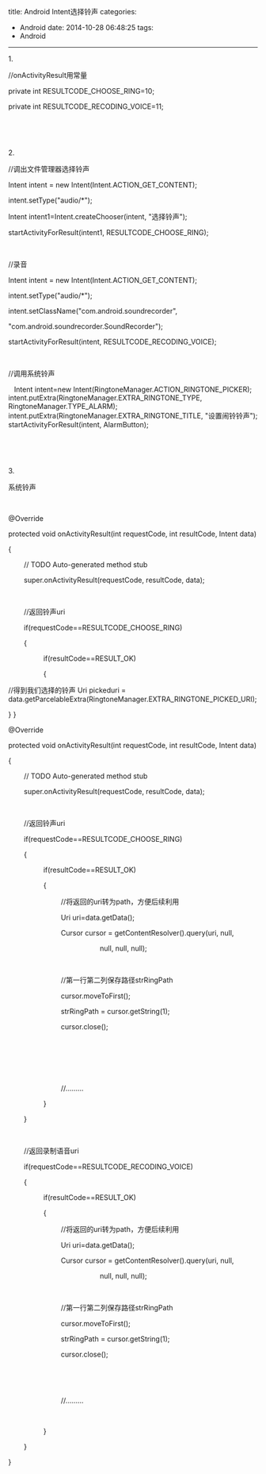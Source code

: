 title: Android Intent选择铃声
categories:
  - Android
date: 2014-10-28 06:48:25
tags:
  - Android
---

<span lang="EN-US" xml:lang="EN-US">1.</span>

<span lang="EN-US" xml:lang="EN-US">//onActivityResult</span>用常量

<span lang="EN-US" xml:lang="EN-US">private int RESULTCODE_CHOOSE_RING=10;</span>

<span lang="EN-US" xml:lang="EN-US">private int RESULTCODE_RECODING_VOICE=11;</span>

<span lang="EN-US" xml:lang="EN-US"> <wbr /></span>

<span lang="EN-US" xml:lang="EN-US"> <wbr /></span>

<span lang="EN-US" xml:lang="EN-US">2.</span>

<span lang="EN-US" xml:lang="EN-US">//</span>调出文件管理器选择铃声

<span lang="EN-US" xml:lang="EN-US">Intent intent = new Intent(Intent.ACTION_GET_CONTENT);</span>

<span lang="EN-US" xml:lang="EN-US">intent.setType("audio/*");</span>

<span lang="EN-US" xml:lang="EN-US">Intent intent1=Intent.createChooser(intent, "</span>选择铃声<span lang="EN-US" xml:lang="EN-US">");</span>

<span lang="EN-US" xml:lang="EN-US">startActivityForResult(intent1, RESULTCODE_CHOOSE_RING);</span>

<span lang="EN-US" xml:lang="EN-US"> <wbr /></span>

<span lang="EN-US" xml:lang="EN-US">//</span>录音

<span lang="EN-US" xml:lang="EN-US">Intent intent = new Intent(Intent.ACTION_GET_CONTENT);</span>

<span lang="EN-US" xml:lang="EN-US">intent.setType("audio/*");</span>

<span lang="EN-US" xml:lang="EN-US">intent.setClassName("com.android.soundrecorder",</span>

<span lang="EN-US" xml:lang="EN-US">"com.android.soundrecorder.SoundRecorder");</span>

<span lang="EN-US" xml:lang="EN-US">startActivityForResult(intent, RESULTCODE_RECODING_VOICE);</span>

&nbsp;

//调用系统铃声

<span lang="EN-US" xml:lang="EN-US">   Intent intent=new Intent(RingtoneManager.ACTION_RINGTONE_PICKER);
intent.putExtra(RingtoneManager.EXTRA_RINGTONE_TYPE, RingtoneManager.TYPE_ALARM);
intent.putExtra(RingtoneManager.EXTRA_RINGTONE_TITLE, "设置闹铃铃声");
startActivityForResult(intent, AlarmButton);   <wbr /></span>

<span lang="EN-US" xml:lang="EN-US"> <wbr /></span>

<span lang="EN-US" xml:lang="EN-US"> <wbr /></span>

<span lang="EN-US" xml:lang="EN-US">3.</span>

系统铃声

&nbsp;

<span lang="EN-US" xml:lang="EN-US">@Override</span>

<span lang="EN-US" xml:lang="EN-US">protected void onActivityResult(int requestCode, int resultCode, Intent data)</span>

<span lang="EN-US" xml:lang="EN-US">{</span>

<span lang="EN-US" xml:lang="EN-US"> <wbr /> <wbr /> <wbr /> <wbr /> <wbr /> <wbr /> <wbr /> <wbr /> // TODO Auto-generated method stub</span>

<span lang="EN-US" xml:lang="EN-US"> <wbr /> <wbr /> <wbr /> <wbr /> <wbr /> <wbr /> <wbr /> <wbr /> super.onActivityResult(requestCode, resultCode, data);</span>

<span lang="EN-US" xml:lang="EN-US"> <wbr /> <wbr /> <wbr /> <wbr /> <wbr /> <wbr /> <wbr /> <wbr /></span>

<span lang="EN-US" xml:lang="EN-US"> <wbr /> <wbr /> <wbr /> <wbr /> <wbr /> <wbr /> <wbr /> <wbr /> //</span>返回铃声<span lang="EN-US" xml:lang="EN-US">uri</span>

<span lang="EN-US" xml:lang="EN-US"> <wbr /> <wbr /> <wbr /> <wbr /> <wbr /> <wbr /> <wbr /> <wbr /> if(requestCode==RESULTCODE_CHOOSE_RING)</span>

<span lang="EN-US" xml:lang="EN-US"> <wbr /> <wbr /> <wbr /> <wbr /> <wbr /> <wbr /> <wbr /> <wbr /> {</span>

<span lang="EN-US" xml:lang="EN-US"> <wbr /> <wbr /> <wbr /> <wbr /> <wbr /> <wbr /> <wbr /> <wbr /> <wbr /> <wbr /> <wbr /> <wbr /> <wbr /> <wbr /> <wbr /> <wbr /> <wbr /> <wbr /> if(resultCode==RESULT_OK)</span>

<span lang="EN-US" xml:lang="EN-US"> <wbr /> <wbr /> <wbr /> <wbr /> <wbr /> <wbr /> <wbr /> <wbr /> <wbr /> <wbr /> <wbr /> <wbr /> <wbr /> <wbr /> <wbr /> <wbr /> <wbr /> <wbr /> {</span>

//得到我们选择的铃声
Uri pickeduri = data.getParcelableExtra(RingtoneManager.EXTRA_RINGTONE_PICKED_URI);

}
}

<span lang="EN-US" xml:lang="EN-US">@Override</span>

<span lang="EN-US" xml:lang="EN-US">protected void onActivityResult(int requestCode, int resultCode, Intent data)</span>

<span lang="EN-US" xml:lang="EN-US">{</span>

<span lang="EN-US" xml:lang="EN-US"> <wbr /> <wbr /> <wbr /> <wbr /> <wbr /> <wbr /> <wbr /> <wbr /> // TODO Auto-generated method stub</span>

<span lang="EN-US" xml:lang="EN-US"> <wbr /> <wbr /> <wbr /> <wbr /> <wbr /> <wbr /> <wbr /> <wbr /> super.onActivityResult(requestCode, resultCode, data);</span>

<span lang="EN-US" xml:lang="EN-US"> <wbr /> <wbr /> <wbr /> <wbr /> <wbr /> <wbr /> <wbr /> <wbr /></span>

<span lang="EN-US" xml:lang="EN-US"> <wbr /> <wbr /> <wbr /> <wbr /> <wbr /> <wbr /> <wbr /> <wbr /> //</span>返回铃声<span lang="EN-US" xml:lang="EN-US">uri</span>

<span lang="EN-US" xml:lang="EN-US"> <wbr /> <wbr /> <wbr /> <wbr /> <wbr /> <wbr /> <wbr /> <wbr /> if(requestCode==RESULTCODE_CHOOSE_RING)</span>

<span lang="EN-US" xml:lang="EN-US"> <wbr /> <wbr /> <wbr /> <wbr /> <wbr /> <wbr /> <wbr /> <wbr /> {</span>

<span lang="EN-US" xml:lang="EN-US"> <wbr /> <wbr /> <wbr /> <wbr /> <wbr /> <wbr /> <wbr /> <wbr /> <wbr /> <wbr /> <wbr /> <wbr /> <wbr /> <wbr /> <wbr /> <wbr /> <wbr /> <wbr /> if(resultCode==RESULT_OK)</span>

<span lang="EN-US" xml:lang="EN-US"> <wbr /> <wbr /> <wbr /> <wbr /> <wbr /> <wbr /> <wbr /> <wbr /> <wbr /> <wbr /> <wbr /> <wbr /> <wbr /> <wbr /> <wbr /> <wbr /> <wbr /> <wbr /> {</span>

<span lang="EN-US" xml:lang="EN-US"> <wbr /> <wbr /> <wbr /> <wbr /> <wbr /> <wbr /> <wbr /> <wbr /> <wbr /> <wbr /> <wbr /> <wbr /> <wbr /> <wbr /> <wbr /> <wbr /> <wbr /> <wbr /> <wbr /> <wbr /> <wbr /> <wbr /> <wbr /> <wbr /> <wbr /> <wbr /> <wbr /> //</span>将返回的<span lang="EN-US" xml:lang="EN-US">uri</span>转为<span lang="EN-US" xml:lang="EN-US">path</span>，方便后续利用

<span lang="EN-US" xml:lang="EN-US"> <wbr /> <wbr /> <wbr /> <wbr /> <wbr /> <wbr /> <wbr /> <wbr /> <wbr /> <wbr /> <wbr /> <wbr /> <wbr /> <wbr /> <wbr /> <wbr /> <wbr /> <wbr /> <wbr /> <wbr /> <wbr /> <wbr /> <wbr /> <wbr /> <wbr /> <wbr /> <wbr /> Uri uri=data.getData();</span>

<span lang="EN-US" xml:lang="EN-US"> <wbr /> <wbr /> <wbr /> <wbr /> <wbr /> <wbr /> <wbr /> <wbr /> <wbr /> <wbr /> <wbr /> <wbr /> <wbr /> <wbr /> <wbr /> <wbr /> <wbr /> <wbr /> <wbr /> <wbr /> <wbr /> <wbr /> <wbr /> <wbr /> <wbr /> <wbr /> <wbr /> Cursor cursor = getContentResolver().query(uri, null, <wbr /> <wbr /></span>

<span lang="EN-US" xml:lang="EN-US"> <wbr /> <wbr /> <wbr /> <wbr /> <wbr /> <wbr /> <wbr /> <wbr /> <wbr /> <wbr /> <wbr /> <wbr /> <wbr /> <wbr /> <wbr /> <wbr /> <wbr /> <wbr /> <wbr /> <wbr /> <wbr /> <wbr /> <wbr /> <wbr /> <wbr /> <wbr /> <wbr /> <wbr /> <wbr /> <wbr /> <wbr /> <wbr /> <wbr /> <wbr /> <wbr /> <wbr /> <wbr /> <wbr /> <wbr /> <wbr /> <wbr /> <wbr /> <wbr /> <wbr /> <wbr /> <wbr />  <wbr />null, null, null);</span>

<span lang="EN-US" xml:lang="EN-US"> <wbr /> <wbr /> <wbr /> <wbr /> <wbr /> <wbr /> <wbr /> <wbr /> <wbr /> <wbr /> <wbr /> <wbr /> <wbr /> <wbr /> <wbr /> <wbr /> <wbr /> <wbr /> <wbr /> <wbr /> <wbr /> <wbr /> <wbr /> <wbr /> <wbr /> <wbr /> <wbr /> <wbr /> <wbr /> <wbr /> <wbr /> <wbr /> <wbr /> <wbr /> <wbr /> <wbr /> <wbr /> <wbr /> <wbr /> <wbr /> <wbr /> <wbr /> <wbr /> <wbr /> <wbr /> <wbr />  <wbr /></span>

<span lang="EN-US" xml:lang="EN-US"> <wbr /> <wbr /> <wbr /> <wbr /> <wbr /> <wbr /> <wbr /> <wbr /> <wbr /> <wbr /> <wbr /> <wbr /> <wbr /> <wbr /> <wbr /> <wbr /> <wbr /> <wbr /> <wbr /> <wbr /> <wbr /> <wbr /> <wbr /> <wbr /> <wbr /> <wbr /> <wbr /> //</span>第一行第二列保存路径<span lang="EN-US" xml:lang="EN-US">strRingPath</span>

<span lang="EN-US" xml:lang="EN-US"> <wbr /> <wbr /> <wbr /> <wbr /> <wbr /> <wbr /> <wbr /> <wbr /> <wbr /> <wbr /> <wbr /> <wbr /> <wbr /> <wbr /> <wbr /> <wbr /> <wbr /> <wbr /> <wbr /> <wbr /> <wbr /> <wbr /> <wbr /> <wbr /> <wbr /> <wbr /> <wbr /> cursor.moveToFirst(); <wbr /> <wbr /></span>

<span lang="EN-US" xml:lang="EN-US"> <wbr /> <wbr /> <wbr /> <wbr /> <wbr /> <wbr /> <wbr /> <wbr /> <wbr /> <wbr /> <wbr /> <wbr /> <wbr /> <wbr /> <wbr /> <wbr /> <wbr /> <wbr /> <wbr /> <wbr /> <wbr /> <wbr /> <wbr /> <wbr /> <wbr /> <wbr /> <wbr /> strRingPath = cursor.getString(1); <wbr /></span>

<span lang="EN-US" xml:lang="EN-US"> <wbr /> <wbr /> <wbr /> <wbr /> <wbr /> <wbr /> <wbr /> <wbr /> <wbr /> <wbr /> <wbr /> <wbr /> <wbr /> <wbr /> <wbr /> <wbr /> <wbr /> <wbr /> <wbr /> <wbr /> <wbr /> <wbr /> <wbr /> <wbr /> <wbr /> <wbr /> <wbr /> cursor.close();</span>

<span lang="EN-US" xml:lang="EN-US"> <wbr /> <wbr /> <wbr /> <wbr /> <wbr /> <wbr /> <wbr /> <wbr /> <wbr /> <wbr /> <wbr /> <wbr /> <wbr /> <wbr /> <wbr /> <wbr /> <wbr /> <wbr /> <wbr /> <wbr /> <wbr /> <wbr /> <wbr /> <wbr /> <wbr /> <wbr /> <wbr /></span>

<span lang="EN-US" xml:lang="EN-US"> <wbr /> <wbr /> <wbr /> <wbr /> <wbr /> <wbr /> <wbr /> <wbr /> <wbr /> <wbr /> <wbr /> <wbr /> <wbr /> <wbr /> <wbr /> <wbr /> <wbr /> <wbr /> <wbr /> <wbr /> <wbr /> <wbr /> <wbr /> <wbr /> <wbr /> <wbr /> <wbr /></span>

<span lang="EN-US" xml:lang="EN-US"> <wbr /> <wbr /> <wbr /> <wbr /> <wbr /> <wbr /> <wbr /> <wbr /> <wbr /> <wbr /> <wbr /> <wbr /> <wbr /> <wbr /> <wbr /> <wbr /> <wbr /> <wbr /> <wbr /> <wbr /> <wbr /> <wbr /> <wbr /> <wbr /> <wbr /> <wbr /> <wbr /></span>

<span lang="EN-US" xml:lang="EN-US"> <wbr /> <wbr /> <wbr /> <wbr /> <wbr /> <wbr /> <wbr /> <wbr /> <wbr /> <wbr /> <wbr /> <wbr /> <wbr /> <wbr /> <wbr /> <wbr /> <wbr /> <wbr /> <wbr /> <wbr /> <wbr /> <wbr /> <wbr /> <wbr /> <wbr /> <wbr /> <wbr /> //.........</span>

<span lang="EN-US" xml:lang="EN-US"> <wbr /> <wbr /> <wbr /> <wbr /> <wbr /> <wbr /> <wbr /> <wbr /> <wbr /> <wbr /> <wbr /> <wbr /> <wbr /> <wbr /> <wbr /> <wbr /> <wbr /> <wbr /> }</span>

<span lang="EN-US" xml:lang="EN-US"> <wbr /> <wbr /> <wbr /> <wbr /> <wbr /> <wbr /> <wbr /> <wbr /> }</span>

<span lang="EN-US" xml:lang="EN-US"> <wbr /> <wbr /> <wbr /> <wbr /> <wbr /> <wbr /> <wbr /> <wbr /></span>

<span lang="EN-US" xml:lang="EN-US"> <wbr /> <wbr /> <wbr /> <wbr /> <wbr /> <wbr /> <wbr /> <wbr /> //</span>返回录制语音<span lang="EN-US" xml:lang="EN-US">uri</span>

<span lang="EN-US" xml:lang="EN-US"> <wbr /> <wbr /> <wbr /> <wbr /> <wbr /> <wbr /> <wbr /> <wbr /> if(requestCode==RESULTCODE_RECODING_VOICE)</span>

<span lang="EN-US" xml:lang="EN-US"> <wbr /> <wbr /> <wbr /> <wbr /> <wbr /> <wbr /> <wbr /> <wbr /> {</span>

<span lang="EN-US" xml:lang="EN-US"> <wbr /> <wbr /> <wbr /> <wbr /> <wbr /> <wbr /> <wbr /> <wbr /> <wbr /> <wbr /> <wbr /> <wbr /> <wbr /> <wbr /> <wbr /> <wbr /> <wbr /> <wbr /> if(resultCode==RESULT_OK)</span>

<span lang="EN-US" xml:lang="EN-US"> <wbr /> <wbr /> <wbr /> <wbr /> <wbr /> <wbr /> <wbr /> <wbr /> <wbr /> <wbr /> <wbr /> <wbr /> <wbr /> <wbr /> <wbr /> <wbr /> <wbr /> <wbr /> {</span>

<span lang="EN-US" xml:lang="EN-US"> <wbr /> <wbr /> <wbr /> <wbr /> <wbr /> <wbr /> <wbr /> <wbr /> <wbr /> <wbr /> <wbr /> <wbr /> <wbr /> <wbr /> <wbr /> <wbr /> <wbr /> <wbr /> <wbr /> <wbr /> <wbr /> <wbr /> <wbr /> <wbr /> <wbr /> <wbr /> <wbr /> //</span>将返回的<span lang="EN-US" xml:lang="EN-US">uri</span>转为<span lang="EN-US" xml:lang="EN-US">path</span>，方便后续利用

<span lang="EN-US" xml:lang="EN-US"> <wbr /> <wbr /> <wbr /> <wbr /> <wbr /> <wbr /> <wbr /> <wbr /> <wbr /> <wbr /> <wbr /> <wbr /> <wbr /> <wbr /> <wbr /> <wbr /> <wbr /> <wbr /> <wbr /> <wbr /> <wbr /> <wbr /> <wbr /> <wbr /> <wbr /> <wbr /> <wbr /> Uri uri=data.getData();</span>

<span lang="EN-US" xml:lang="EN-US"> <wbr /> <wbr /> <wbr /> <wbr /> <wbr /> <wbr /> <wbr /> <wbr /> <wbr /> <wbr /> <wbr /> <wbr /> <wbr /> <wbr /> <wbr /> <wbr /> <wbr /> <wbr /> <wbr /> <wbr /> <wbr /> <wbr /> <wbr /> <wbr /> <wbr /> <wbr /> <wbr /> Cursor cursor = getContentResolver().query(uri, null, <wbr /> <wbr /></span>

<span lang="EN-US" xml:lang="EN-US"> <wbr /> <wbr /> <wbr /> <wbr /> <wbr /> <wbr /> <wbr /> <wbr /> <wbr /> <wbr /> <wbr /> <wbr /> <wbr /> <wbr /> <wbr /> <wbr /> <wbr /> <wbr /> <wbr /> <wbr /> <wbr /> <wbr /> <wbr /> <wbr /> <wbr /> <wbr /> <wbr /> <wbr /> <wbr /> <wbr /> <wbr /> <wbr /> <wbr /> <wbr /> <wbr /> <wbr /> <wbr /> <wbr /> <wbr /> <wbr /> <wbr /> <wbr /> <wbr /> <wbr /> <wbr /> <wbr />  <wbr />null, null, null);</span>

<span lang="EN-US" xml:lang="EN-US"> <wbr /> <wbr /> <wbr /> <wbr /> <wbr /> <wbr /> <wbr /> <wbr /> <wbr /> <wbr /> <wbr /> <wbr /> <wbr /> <wbr /> <wbr /> <wbr /> <wbr /> <wbr /> <wbr /> <wbr /> <wbr /> <wbr /> <wbr /> <wbr /> <wbr /> <wbr /> <wbr /> <wbr /> <wbr /> <wbr /> <wbr /> <wbr /> <wbr /> <wbr /> <wbr /> <wbr /> <wbr /> <wbr /> <wbr /> <wbr /> <wbr /> <wbr /> <wbr /> <wbr /> <wbr /> <wbr />  <wbr /></span>

<span lang="EN-US" xml:lang="EN-US"> <wbr /> <wbr /> <wbr /> <wbr /> <wbr /> <wbr /> <wbr /> <wbr /> <wbr /> <wbr /> <wbr /> <wbr /> <wbr /> <wbr /> <wbr /> <wbr /> <wbr /> <wbr /> <wbr /> <wbr /> <wbr /> <wbr /> <wbr /> <wbr /> <wbr /> <wbr /> <wbr /> //</span>第一行第二列保存路径<span lang="EN-US" xml:lang="EN-US">strRingPath</span>

<span lang="EN-US" xml:lang="EN-US"> <wbr /> <wbr /> <wbr /> <wbr /> <wbr /> <wbr /> <wbr /> <wbr /> <wbr /> <wbr /> <wbr /> <wbr /> <wbr /> <wbr /> <wbr /> <wbr /> <wbr /> <wbr /> <wbr /> <wbr /> <wbr /> <wbr /> <wbr /> <wbr /> <wbr /> <wbr /> <wbr /> cursor.moveToFirst(); <wbr /> <wbr /></span>

<span lang="EN-US" xml:lang="EN-US"> <wbr /> <wbr /> <wbr /> <wbr /> <wbr /> <wbr /> <wbr /> <wbr /> <wbr /> <wbr /> <wbr /> <wbr /> <wbr /> <wbr /> <wbr /> <wbr /> <wbr /> <wbr /> <wbr /> <wbr /> <wbr /> <wbr /> <wbr /> <wbr /> <wbr /> <wbr /> <wbr /> strRingPath = cursor.getString(1); <wbr /></span>

<span lang="EN-US" xml:lang="EN-US"> <wbr /> <wbr /> <wbr /> <wbr /> <wbr /> <wbr /> <wbr /> <wbr /> <wbr /> <wbr /> <wbr /> <wbr /> <wbr /> <wbr /> <wbr /> <wbr /> <wbr /> <wbr /> <wbr /> <wbr /> <wbr /> <wbr /> <wbr /> <wbr /> <wbr /> <wbr /> <wbr /> cursor.close();</span>

<span lang="EN-US" xml:lang="EN-US"> <wbr /> <wbr /> <wbr /> <wbr /> <wbr /> <wbr /> <wbr /> <wbr /> <wbr /> <wbr /> <wbr /> <wbr /> <wbr /> <wbr /> <wbr /> <wbr /> <wbr /> <wbr /> <wbr /> <wbr /> <wbr /> <wbr /> <wbr /> <wbr /> <wbr /> <wbr /> <wbr /></span>

<span lang="EN-US" xml:lang="EN-US"> <wbr /> <wbr /> <wbr /> <wbr /> <wbr /> <wbr /> <wbr /> <wbr /> <wbr /> <wbr /> <wbr /> <wbr /> <wbr /> <wbr /> <wbr /> <wbr /> <wbr /> <wbr /> <wbr /> <wbr /> <wbr /> <wbr /> <wbr /> <wbr /> <wbr /> <wbr /> <wbr /></span>

<span lang="EN-US" xml:lang="EN-US"> <wbr /> <wbr /> <wbr /> <wbr /> <wbr /> <wbr /> <wbr /> <wbr /> <wbr /> <wbr /> <wbr /> <wbr /> <wbr /> <wbr /> <wbr /> <wbr /> <wbr /> <wbr /> <wbr /> <wbr /> <wbr /> <wbr /> <wbr /> <wbr /> <wbr /> <wbr /> <wbr /> //.........</span>

<span lang="EN-US" xml:lang="EN-US"> <wbr /> <wbr /> <wbr /> <wbr /> <wbr /> <wbr /> <wbr /> <wbr /> <wbr /> <wbr /> <wbr /> <wbr /> <wbr /> <wbr /> <wbr /> <wbr /> <wbr /> <wbr /> <wbr /> <wbr /> <wbr /> <wbr /> <wbr /> <wbr /> <wbr /> <wbr /> <wbr /></span>

<span lang="EN-US" xml:lang="EN-US"> <wbr /> <wbr /> <wbr /> <wbr /> <wbr /> <wbr /> <wbr /> <wbr /> <wbr /> <wbr /> <wbr /> <wbr /> <wbr /> <wbr /> <wbr /> <wbr /> <wbr /> <wbr /> }</span>

<span lang="EN-US" xml:lang="EN-US"> <wbr /> <wbr /> <wbr /> <wbr /> <wbr /> <wbr /> <wbr /> <wbr /> }</span>

<span lang="EN-US" xml:lang="EN-US">}</span>